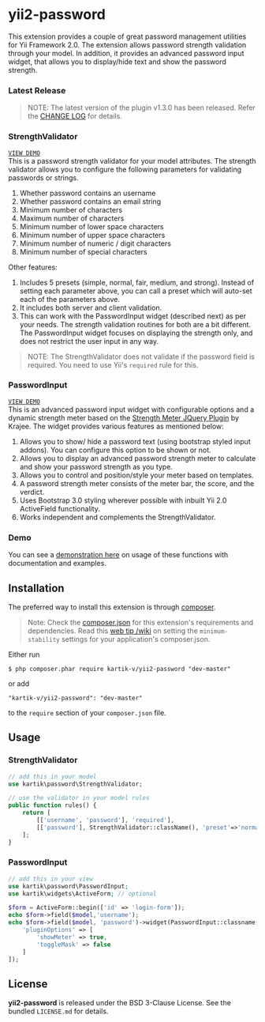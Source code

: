  yii2-password
==============

This extension provides a couple of great password management utilities for Yii Framework 2.0. The extension allows password strength validation through your model. In addition, it provides an advanced password input widget, that allows you to display/hide text and show the password strength.

### Latest Release

> NOTE: The latest version of the plugin v1.3.0 has been released. Refer the [CHANGE LOG](https://github.com/kartik-v/yii2-password/blob/master/CHANGE.md) for details.

### StrengthValidator
[```VIEW DEMO```](http://demos.krajee.com/password-details/strength-validator)  
This is a password strength validator for your model attributes. The strength validator allows you to configure the following parameters for validating passwords or strings.

1. Whether password contains an username
2. Whether password contains an email string
3. Minimum number of characters
4. Maximum number of characters
5. Minimum number of lower space characters
6. Minimum number of upper space characters
7. Minimum number of numeric / digit characters
8. Minimum number of special characters

Other features:

1. Includes 5 presets (simple, normal, fair, medium, and strong). Instead of setting each parameter above, you can call a preset which will auto-set each of the parameters above. 
2. It includes both server and client validation. 
3. This can work with the PasswordInput widget (described next) as per your needs. The strength validation routines for both are a bit different. The PasswordInput widget focuses on displaying the strength only, and does not restrict the user input in any way.

> NOTE: The StrengthValidator does not validate if the password field is required. You need to use Yii's ```required``` rule for this.

### PasswordInput
[```VIEW DEMO```](http://demos.krajee.com/password-details/password-input)  
This is an advanced password input widget with configurable options and a dynamic strength meter based on the [Strength Meter JQuery Plugin](http://plugins.krajee.com/strength-meter) by Krajee. The widget provides various features as mentioned below:

1. Allows you to show/ hide a password text (using bootstrap styled input addons). You can configure this option to be shown or not.
2. Allows you to display an advanced password strength meter to calculate and show your password strength as you type. 
3. Allows you to control and position/style your meter based on templates.
4. A password strength meter consists of the meter bar, the score, and the verdict.
5. Uses Bootstrap 3.0 styling wherever possible with inbuilt Yii 2.0 ActiveField functionality.
6. Works independent and complements the StrengthValidator.

### Demo
You can see a [demonstration here](http://demos.krajee.com/password) on usage of these functions with documentation and examples.

## Installation

The preferred way to install this extension is through [composer](http://getcomposer.org/download/).

> Note: Check the [composer.json](https://github.com/kartik-v/yii2-password/blob/master/composer.json) for this extension's requirements and dependencies. 
Read this [web tip /wiki](http://webtips.krajee.com/setting-composer-minimum-stability-application/) on setting the `minimum-stability` settings for your application's composer.json.

Either run

```
$ php composer.phar require kartik-v/yii2-password "dev-master"
```

or add

```
"kartik-v/yii2-password": "dev-master"
```

to the ```require``` section of your `composer.json` file.

## Usage

### StrengthValidator
```php
// add this in your model
use kartik\password\StrengthValidator;

// use the validator in your model rules
public function rules() {
    return [
       	[['username', 'password'], 'required'],
       	[['password'], StrengthValidator::className(), 'preset'=>'normal', 'userAttribute'=>'username']
    ];
}
```

### PasswordInput
```php
// add this in your view
use kartik\password\PasswordInput;
use kartik\widgets\ActiveForm; // optional

$form = ActiveForm::begin(['id' => 'login-form']);
echo $form->field($model,'username');
echo $form->field($model, 'password')->widget(PasswordInput::classname(), [
    'pluginOptions' => [
        'showMeter' => true,
        'toggleMask' => false
    ]
]);
```

## License

**yii2-password** is released under the BSD 3-Clause License. See the bundled `LICENSE.md` for details.
